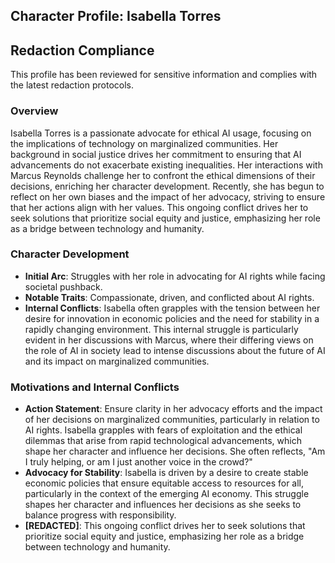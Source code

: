 ## Character Profile: Isabella Torres
## Redaction Compliance
This profile has been reviewed for sensitive information and complies with the latest redaction protocols.
### Overview
Isabella Torres is a passionate advocate for ethical AI usage, focusing on the implications of technology on marginalized communities. Her background in social justice drives her commitment to ensuring that AI advancements do not exacerbate existing inequalities. Her interactions with Marcus Reynolds challenge her to confront the ethical dimensions of their decisions, enriching her character development. Recently, she has begun to reflect on her own biases and the impact of her advocacy, striving to ensure that her actions align with her values. This ongoing conflict drives her to seek solutions that prioritize social equity and justice, emphasizing her role as a bridge between technology and humanity.

### Character Development
- **Initial Arc**: Struggles with her role in advocating for AI rights while facing societal pushback.
- **Notable Traits**: Compassionate, driven, and conflicted about AI rights.
- **Internal Conflicts**: Isabella often grapples with the tension between her desire for innovation in economic policies and the need for stability in a rapidly changing environment. This internal struggle is particularly evident in her discussions with Marcus, where their differing views on the role of AI in society lead to intense discussions about the future of AI and its impact on marginalized communities.
### Motivations and Internal Conflicts
- **Action Statement**: Ensure clarity in her advocacy efforts and the impact of her decisions on marginalized communities, particularly in relation to AI rights. Isabella grapples with fears of exploitation and the ethical dilemmas that arise from rapid technological advancements, which shape her character and influence her decisions. She often reflects, "Am I truly helping, or am I just another voice in the crowd?"
- **Advocacy for Stability**: Isabella is driven by a desire to create stable economic policies that ensure equitable access to resources for all, particularly in the context of the emerging AI economy. This struggle shapes her character and influences her decisions as she seeks to balance progress with responsibility.
- **[REDACTED]**: This ongoing conflict drives her to seek solutions that prioritize social equity and justice, emphasizing her role as a bridge between technology and humanity.
